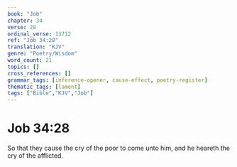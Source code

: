 ```yaml
---
book: "Job"
chapter: 34
verse: 28
ordinal_verse: 13712
ref: "Job 34:28"
translation: "KJV"
genre: "Poetry/Wisdom"
word_count: 21
topics: []
cross_references: []
grammar_tags: [inference-opener, cause-effect, poetry-register]
thematic_tags: [lament]
tags: ["Bible","KJV","Job"]
---
```


# Job 34:28

So that they cause the cry of the poor to come unto him, and he heareth the cry of the afflicted.
